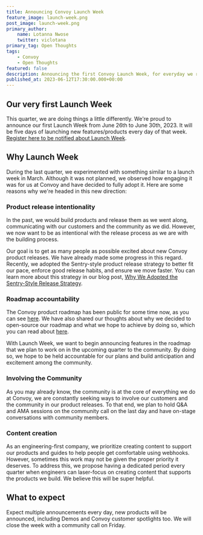 ```yaml
---
title: Announcing Convoy Launch Week
feature_image: launch-week.png
post_image: launch-week.png
primary_author:
    name: Lotanna Nwose
    twitter: viclotana
primary_tag: Open Thoughts
tags:
    - Convoy
    - Open Thoughts
featured: false
description: Announcing the first Convoy Launch Week, for everyday we release new products and features and end with a community call on Friday.
published_at: 2023-06-12T17:30:00.000+00:00
---
```


## Our very first Launch Week

This quarter, we are doing things a little differently. We're proud to announce our first Launch Week from June 26th to June 30th, 2023. It will be five days of launching new features/products every day of that week. [Register here to be notified about Launch Week](https://www.notion.so/77c4d803ae914ecaae0215b8bb53c721?pvs=21). 

## Why Launch Week

During the last quarter, we experimented with something similar to a launch week in March. Although it was not planned, we observed how engaging it was for us at Convoy and have decided to fully adopt it. Here are some reasons why we're headed in this new direction:

### Product release intentionality

In the past, we would build products and release them as we went along, communicating with our customers and the community as we did. However, we now want to be as intentional with the release process as we are with the building process.

Our goal is to get as many people as possible excited about new Convoy product releases. We have already made some progress in this regard. Recently, we adopted the Sentry-style product release strategy to better fit our pace, enforce good release habits, and ensure we move faster. You can learn more about this strategy in our blog post, [Why We Adopted the Sentry-Style Release Strategy](https://getconvoy.io/blog/why-we-adopted-sentry-style-release-strategy).

### Roadmap accountability

The Convoy product roadmap has been public for some time now, as you can see [here](https://github.com/orgs/frain-dev/projects/3/views/1). We have also shared our thoughts about why we decided to open-source our roadmap and what we hope to achieve by doing so, which you can read about [here](https://getconvoy.io/blog/making-convoy-webhooks-gateway-roadmap-public).

With Launch Week, we want to begin announcing features in the roadmap that we plan to work on in the upcoming quarter to the community. By doing so, we hope to be held accountable for our plans and build anticipation and excitement among the community.

### Involving the Community

As you may already know, the community is at the core of everything we do at Convoy, we are constantly seeking ways to involve our customers and the community in our product releases. To that end, we plan to hold Q&A and AMA sessions on the community call on the last day and have on-stage conversations with community members. 

### Content creation

As an engineering-first company, we prioritize creating content to support our products and guides to help people get comfortable using webhooks. However, sometimes this work may not be given the proper priority it deserves. To address this, we propose having a dedicated period every quarter when engineers can laser-focus on creating content that supports the products we build. We believe this will be super helpful.

## What to expect

Expect multiple announcements every day, new products will be announced, including Demos and Convoy customer spotlights too. We will close the week with a community call on Friday.